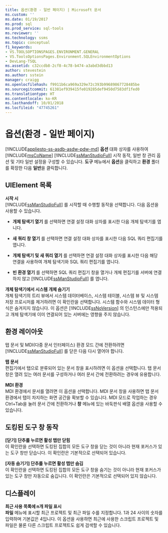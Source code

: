 ```yaml
---
title: 옵션(환경 - 일반 페이지) | Microsoft 문서
ms.custom: ''
ms.date: 01/19/2017
ms.prod: sql
ms.prod_service: sql-tools
ms.reviewer: ''
ms.technology: ssms
ms.topic: conceptual
f1_keywords:
- VS.TOOLSOPTIONSPAGES.ENVIRONMENT.GENERAL
- VS.ToolsOptionsPages.Environment.SQLEnvironmentOptions
- DevLang-TSQL
ms.assetid: c32ccdb8-2cf8-4c78-b474-a3abd3dbbd13
author: stevestein
ms.author: sstein
manager: craigg
ms.openlocfilehash: f9911b6ca969a329e72c393b99689867728485be
ms.sourcegitcommit: 61381ef939415fe019285def9450d7583df1fed0
ms.translationtype: HT
ms.contentlocale: ko-KR
ms.lasthandoff: 10/01/2018
ms.locfileid: "47745261"
---
```

# <a name="options-environment---general-page"></a>옵션(환경 - 일반 페이지)
[!INCLUDE[appliesto-ss-asdb-asdw-pdw-md](../../includes/appliesto-ss-asdb-asdw-pdw-md.md)]
**옵션** 대화 상자를 사용하여 [!INCLUDE[msCoName](../../includes/msconame_md.md)] [!INCLUDE[ssManStudioFull](../../includes/ssmanstudiofull-md.md)] 시작 동작, 일반 창 관리 옵션 및 기타 일반 설정을 구성할 수 있습니다. **도구** 메뉴에서 **옵션**을 클릭하고 **환경** 폴더를 확장한 다음 **일반**을 클릭합니다.  
  
## <a name="uielement-list"></a>UIElement 목록  
**시작 시**  
[!INCLUDE[ssManStudioFull](../../includes/ssmanstudiofull-md.md)] 를 시작할 때 수행할 동작을 선택합니다. 다음 옵션을 사용할 수 있습니다.  
  
-   **개체 탐색기 열기** 를 선택하면 연결 설정 대화 상자를 표시한 다음 개체 탐색기를 엽니다.  
  
-   **새 쿼리 창 열기** 를 선택하면 연결 설정 대화 상자를 표시한 다음 SQL 쿼리 편집기를 엽니다.  
  
-   **개체 탐색기 및 새 쿼리 열기** 를 선택하면 연결 설정 대화 상자를 표시한 다음 해당 연결을 사용하여 개체 탐색기와 SQL 쿼리 편집기를 엽니다.  
  
-   **빈 환경 열기** 를 선택하면 SQL 쿼리 편집기 창을 열거나 개체 편집기를 서버에 연결하지 않고 [!INCLUDE[ssManStudioFull](../../includes/ssmanstudiofull-md.md)] 를 엽니다.  
  
**개체 탐색기에서 시스템 개체 숨기기**  
개체 탐색기의 트리 뷰에서 시스템 데이터베이스, 시스템 테이블, 시스템 뷰 및 시스템 저장 프로시저를 제거하려면 이 확인란을 선택합니다. 시스템 함수와 시스템 데이터 형식은 숨겨지지 않습니다. 이 옵션은 [!INCLUDE[ssNoVersion](../../includes/ssnoversion-md.md)] 의 인스턴스에만 적용되고 개체 탐색기에 이미 연결되어 있는 서버에는 영향을 주지 않습니다.  
  
## <a name="environment-layout"></a>환경 레이아웃  
탭 문서 및 MDI(다중 문서 인터페이스) 환경 모드 간에 전환하려면 [!INCLUDE[ssManStudioFull](../../includes/ssmanstudiofull-md.md)] 를 닫은 다음 다시 열어야 합니다.  
  
**탭 문서**  
편집기에서 탭으로 분류되어 있는 문서 창을 표시하려면 이 옵션을 선택합니다. 탭 문서 창은 열려 있는 여러 문서를 구성하거나 여러 문서 간에 전환하려는 경우에 유용합니다.  
  
**MDI 환경**  
MDI 환경에서 문서를 열려면 이 옵션을 선택합니다. MDI 문서 창을 사용하면 탭 문서 환경에서 탭이 차지하는 화면 공간을 확보할 수 있습니다. MDI 모드로 작업하는 경우 Ctrl+Tab을 눌러 문서 간에 전환하거나 **창** 메뉴에 있는 바둑판식 배열 옵션을 사용할 수 있습니다.  
  
## <a name="docked-tool-window-behavior"></a>도킹된 도구 창 동작  
**[닫기] 단추를 누르면 활성 탭만 닫힘**  
이 확인란을 선택하면 도킹된 집합의 모든 도구 창을 닫는 것이 아니라 현재 포커스가 있는 도구 창만 닫습니다. 이 확인란은 기본적으로 선택되어 있습니다.  
  
**[자동 숨기기] 단추를 누르면 활성 탭만 숨김**  
이 확인란을 선택하면 도킹된 집합의 모든 도구 창을 숨기는 것이 아니라 현재 포커스가 있는 도구 창만 자동으로 숨깁니다. 이 확인란은 기본적으로 선택되어 있지 않습니다.  
  
## <a name="display"></a>디스플레이  
**최근 사용 목록에 n개 파일 표시**  
**파일** 메뉴에 표시할 최근 프로젝트 및 최근 파일 수를 지정합니다. 1과 24 사이의 숫자를 입력하며 기본값은 4입니다. 이 옵션을 사용하면 최근에 사용한 스크립트 프로젝트 및 파일은 물론 다른 스크립트 프로젝트도 쉽게 검색할 수 있습니다.  
  
